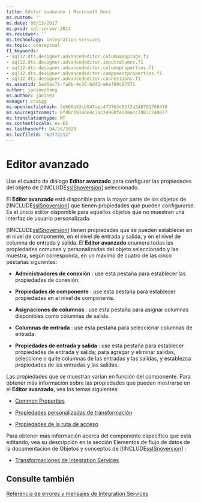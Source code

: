 ```yaml
---
title: Editor avanzado | Microsoft Docs
ms.custom: ''
ms.date: 06/13/2017
ms.prod: sql-server-2014
ms.reviewer: ''
ms.technology: integration-services
ms.topic: conceptual
f1_keywords:
- sql12.dts.designer.advancededitor.columnmappings.f1
- sql12.dts.designer.advancededitor.inputcolumns.f1
- sql12.dts.designer.advancededitor.columnproperties.f1
- sql12.dts.designer.advancededitor.componentproperties.f1
- sql12.dts.designer.advancededitor.connections.f1
ms.assetid: 5ad0ac71-fa8b-4c26-bd42-e6ef00c87571
author: janinezhang
ms.author: janinez
manager: craigg
ms.openlocfilehash: fe860a52cb847aec473763c02f24348701766478
ms.sourcegitcommit: 6fd8c1914de4c7ac24900fe388ecc7883c740077
ms.translationtype: MT
ms.contentlocale: es-ES
ms.lasthandoff: 04/26/2020
ms.locfileid: "62772212"
---
```

# <a name="advanced-editor"></a>Editor avanzado
  Use el cuadro de diálogo **Editor avanzado** para configurar las propiedades del objeto de [!INCLUDE[ssISnoversion](../includes/ssisnoversion-md.md)] seleccionado.  
  
 El **Editor avanzado** está disponible para la mayor parte de los objetos de [!INCLUDE[ssISnoversion](../includes/ssisnoversion-md.md)] que tienen propiedades que pueden configurarse. Es el único editor disponible para aquellos objetos que no muestran una interfaz de usuario personalizada.  
  
 [!INCLUDE[ssISnoversion](../includes/ssisnoversion-md.md)] tienen propiedades que se pueden establecer en el nivel de componente, en el nivel de entrada y salida, y en el nivel de columna de entrada y salida. El **Editor avanzado** enumera todas las propiedades comunes y personalizadas del objeto seleccionado y las muestra, según corresponda, en un máximo de cuatro de las cinco pestañas siguientes:  
  
-   **Administradores de conexión** : use esta pestaña para establecer las propiedades de conexión.  
  
-   **Propiedades de componente** : use esta pestaña para establecer propiedades en el nivel de componente.  
  
-   **Asignaciones de columnas** : use esta pestaña para asignar columnas disponibles como columnas de salida.  
  
-   **Columnas de entrada** : use esta pestaña para seleccionar columnas de entrada.  
  
-   **Propiedades de entrada y salida** : use esta pestaña para establecer propiedades de entrada y salida; para agregar y eliminar salidas, seleccione o quite columnas de las entradas y las salidas, y establezca propiedades de las entradas y las salidas.  
  
 Las propiedades que se muestran varían en función del componente. Para obtener más información sobre las propiedades que pueden mostrarse en el **Editor avanzado**, vea los temas siguientes:  
  
-   [Common Properties](../../2014/integration-services/common-properties.md)  
  
-   [Propiedades personalizadas de transformación](data-flow/transformations/transformation-custom-properties.md)  
  
-   [Propiedades de la ruta de acceso](../../2014/integration-services/path-properties.md)  
  
 Para obtener más información acerca del componente específico que está editando, vea su descripción en la sección Elementos de flujo de datos de la documentación de Objetos y conceptos de [!INCLUDE[ssISnoversion](../includes/ssisnoversion-md.md)] :  
  
-   [Transformaciones de Integration Services](data-flow/transformations/integration-services-transformations.md)  
  
## <a name="see-also"></a>Consulte también  
 [Referencia de errores y mensajes de Integration Services](../../2014/integration-services/integration-services-error-and-message-reference.md)  
  
  

